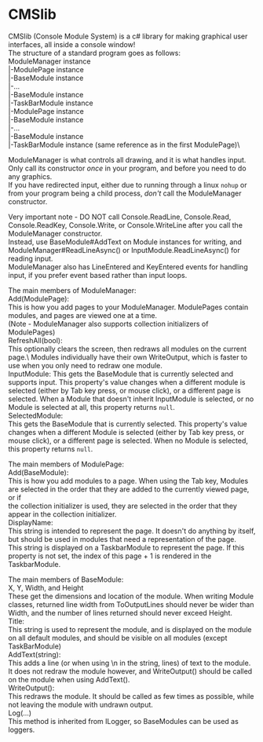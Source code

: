 # CMSlib
CMSlib (Console Module System) is a c# library for making graphical user interfaces, all inside a console window!\
The structure of a standard program goes as follows:\
ModuleManager instance\
|-ModulePage instance\
|-BaseModule instance\
  |-...\
  |-BaseModule instance\
  |-TaskBarModule instance\
|-ModulePage instance\
  |-BaseModule instance\
  |-...\
  |-BaseModule instance\
  |-TaskBarModule instance (same reference as in the first ModulePage)\
 
ModuleManager is what controls all drawing, and it is what handles input.\
Only call its constructor *once* in your program, and before you need to do any graphics.\
If you have redirected input, either due to running through a linux `nohup` or from your program being a child process, *don't* call the ModuleManager constructor.

Very important note - DO NOT call Console.ReadLine, Console.Read, Console.ReadKey, Console.Write, or Console.WriteLine after you call the ModuleManager constructor.\
Instead, use BaseModule#AddText on Module instances for writing, and ModuleManager#ReadLineAsync() or InputModule.ReadLineAsync() for reading input.\
ModuleManager also has LineEntered and KeyEntered events for handling input, if you prefer event based rather than input loops.

The main members of ModuleManager:\
Add(ModulePage):\
  This is how you add pages to your ModuleManager. ModulePages contain modules, and pages are viewed one at a time.\
  (Note - ModuleManager also supports collection initializers of ModulePages)\
RefreshAll(bool):\
  This optionally clears the screen, then redraws all modules on the current page.\ 
  Modules individually have their own WriteOutput, which is faster to use when you only need to redraw one module.\
InputModule:
  This gets the BaseModule that is currently selected and supports input. This property's value changes when a different module is selected (either by Tab key press, or mouse click), or a different page is selected. When a Module that doesn't inherit InputModule is selected, or no Module is selected at all, this property returns `null`.\
SelectedModule:\
  This gets the BaseModule that is currently selected. This property's value changes when a different Module is selected (either by Tab key press, or mouse click),
  or a different page is selected. When no Module is selected, this property returns `null`.

The main members of ModulePage:\
Add(BaseModule):\
  This is how you add modules to a page. When using the Tab key, Modules are selected in the order that they are added to the currently viewed page, or if\
  the collection initializer is used, they are selected in the order that they appear in the collection initializer.\
DisplayName:\
  This string is intended to represent the page. It doesn't do anything by itself, but should be used in modules that need a representation of the page.\
  This string is displayed on a TaskbarModule to represent the page. If this property is not set, the index of this page + 1 is rendered in the TaskbarModule.

The main members of BaseModule:\
X, Y, Width, and Height\
  These get the dimensions and location of the module. When writing Module classes, returned line width from ToOutputLines should never be wider than Width, and the number of lines returned should never exceed Height.\
Title:\
  This string is used to represent the module, and is displayed on the module on all default modules, and should be visible on all modules (except TaskBarModule)\
AddText(string):\
  This adds a line (or when using \n in the string, lines) of text to the module. It does not redraw the module however, and WriteOutput() should be called on the module when using AddText().\
WriteOutput():\
  This redraws the module. It should be called as few times as possible, while not leaving the module with undrawn output.\
Log(...)\
  This method is inherited from ILogger, so BaseModules can be used as loggers.

